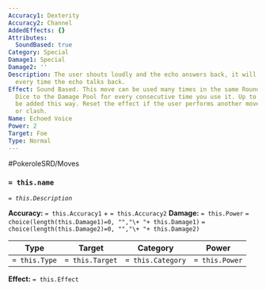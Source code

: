 ```yaml
---
Accuracy1: Dexterity
Accuracy2: Channel
AddedEffects: {}
Attributes:
  SoundBased: true
Category: Special
Damage1: Special
Damage2: ''
Description: The user shouts loudly and the echo answers back, it will yell louder
  every time the echo talks back.
Effect: Sound Based. This move can be used many times in the same Round. Add 1 Extra
  Dice to the Damage Pool for every consecutive time you use it. Up to 8 dice may
  be added this way. Reset the effect if the user performs another move, evasion,
  or clash.
Name: Echoed Voice
Power: 2
Target: Foe
Type: Normal
---
```


#PokeroleSRD/Moves

### `= this.name` 
*`= this.Description`*

**Accuracy:** `= this.Accuracy1` + `= this.Accuracy2`
**Damage:** `= this.Power` `= choice(length(this.Damage1)=0, "","\+ "+ this.Damage1)` `= choice(length(this.Damage2)=0, "","\+ "+ this.Damage2)`

| Type          | Target          | Category          | Power          |
| ------------- | --------------- | ----------------  | -------------- |
| `= this.Type` | `= this.Target` | `= this.Category` | `= this.Power` | 

**Effect:** `= this.Effect`